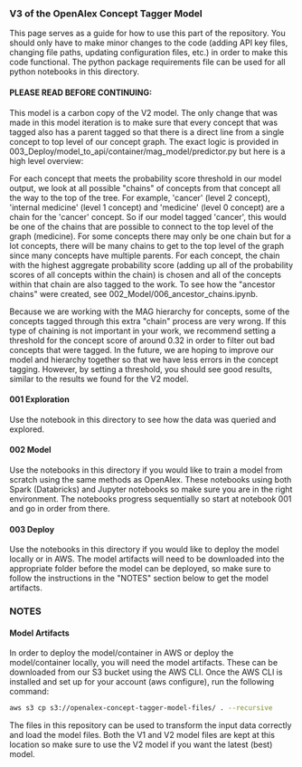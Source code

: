 ### V3 of the OpenAlex Concept Tagger Model

This page serves as a guide for how to use this part of the repository. You should only have to make minor changes to the code (adding API key files, changing file paths, updating configuration files, etc.) in order to make this code functional. The python package requirements file can be used for all python notebooks in this directory.

#### PLEASE READ BEFORE CONTINUING: 

This model is a carbon copy of the V2 model. The only change that was made in this model iteration is to make sure that every concept that was tagged also has a parent tagged so that there is a direct line from a single concept to top level of our concept graph. The exact logic is provided in 003_Deploy/model_to_api/container/mag_model/predictor.py but here is a high level overview:

For each concept that meets the probability score threshold in our model output, we look at all possible "chains" of concepts from that concept all the way to the top of the tree. For example, 'cancer' (level 2 concept), 'internal medicine' (level 1 concept) and 'medicine' (level 0 concept) are a chain for the 'cancer' concept. So if our model tagged 'cancer', this would be one of the chains that are possible to connect to the top level of the graph (medicine). For some concepts there may only be one chain but for a lot concepts, there will be many chains to get to the top level of the graph since many concepts have multiple parents. For each concept, the chain with the highest aggregate probability score (adding up all of the probability scores of all concepts within the chain) is chosen and all of the concepts within that chain are also tagged to the work. To see how the "ancestor chains" were created, see 002_Model/006_ancestor_chains.ipynb.

Because we are working with the MAG hierarchy for concepts, some of the concepts tagged through this extra "chain" process are very wrong. If this type of chaining is not important in your work, we recommend setting a threshold for the concept score of around 0.32 in order to filter out bad concepts that were tagged. In the future, we are hoping to improve our model and hierarchy together so that we have less errors in the concept tagging. However, by setting a threshold, you should see good results, similar to the results we found for the V2 model.


#### 001 Exploration

Use the notebook in this directory to see how the data was queried and explored.

#### 002 Model

Use the notebooks in this directory if you would like to train a model from scratch using the same methods as OpenAlex. These notebooks using both Spark (Databricks) and Jupyter notebooks so make sure you are in the right environment. The notebooks progress sequentially so start at notebook 001 and go in order from there.

#### 003 Deploy

Use the notebooks in this directory if you would like to deploy the model locally or in AWS. The model artifacts will need to be downloaded into the appropriate folder before the model can be deployed, so make sure to follow the instructions in the "NOTES" section below to get the model artifacts.


### NOTES
#### Model Artifacts

In order to deploy the model/container in AWS or deploy the model/container locally, you will need the model artifacts. These can be downloaded from our S3 bucket using the AWS CLI. Once the AWS CLI is installed and set up for your account (aws configure), run the following command:

```bash
aws s3 cp s3://openalex-concept-tagger-model-files/ . --recursive
```

The files in this repository can be used to transform the input data correctly and load the model files. Both the V1 and V2 model files are kept at this location so make sure to use the V2 model if you want the latest (best) model.
